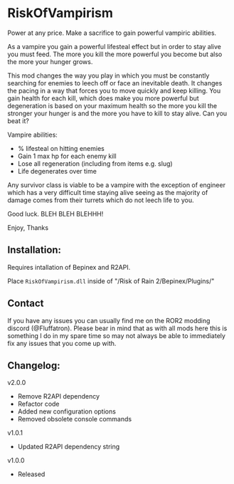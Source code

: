 # RiskOfVampirism

Power at any price. Make a sacrifice to gain powerful vampiric abilities.  

As a vampire you gain a powerful lifesteal effect but in order to stay alive you must feed. The more you kill the more powerful you become but also the more your hunger grows. 

This mod changes the way you play in which you must be constantly searching for enemies to leech off or face an inevitable death. It changes the pacing in a way that forces you to move quickly and keep killing. You gain health for each kill, which does make you more powerful but degeneration is based on your maximum health so the more you kill the stronger your hunger is and the more you have to kill to stay alive. Can you beat it?

Vampire abilities:
- % lifesteal on hitting enemies  
- Gain 1 max hp for each enemy kill
- Lose all regeneration (including from items e.g. slug)
- Life degenerates over time

Any survivor class is viable to be a vampire with the exception of engineer which has a very difficult time staying alive seeing as the majority of damage comes from their turrets which do not leech life to you.  

Good luck. BLEH BLEH BLEHHH!

Enjoy,
Thanks

## Installation:

Requires intallation of Bepinex and R2API. 

Place `RiskOfVampirism.dll` inside of "/Risk of Rain 2/Bepinex/Plugins/"

## Contact

If you have any issues you can usually find me on the ROR2 modding discord (@Fluffatron). Please bear in mind that as with all mods here this is something I do in my spare time so may not always be able to immediately fix any issues that you come up with. 

## Changelog:

v2.0.0
- Remove R2API dependency
- Refactor code
- Added new configuration options
- Removed obsolete console commands

v1.0.1
- Updated R2API dependency string

v1.0.0 
- Released